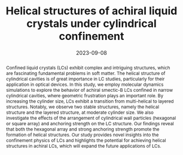 ---
title: "Helical structures of achiral liquid crystals under cylindrical confinement"
authors:
- Ming Zhou
- Yu-Wei Sun
- Zhan-Wei Li
- 朱有亮
- Bing Li
- Zhao-Yan Sun
date: "2023-09-08"
doi: "10.1063/5.0169062"
publish_types: ["期刊文章"]
publication: "The Journal of Chemical Physics"
publication_short: "The Journal of Chemical Physics"
abstract: "Confined liquid crystals (LCs) exhibit complex and intriguing  structures, which are fascinating fundamental problems in soft matter.  The helical structure of cylindrical cavities is of great importance in  LC studies, particularly for their application in optical devices. In  this study, we employ molecular dynamics simulations to explore the  behavior of achiral smectic-B LCs confined in narrow cylindrical  cavities, where geometric frustration plays an important role. By  increasing the cylinder size, LCs exhibit a transition from  multi-helical to layered structures. Notably, we observe two stable  structures, namely the helical structure and the layered structure, at  moderate cylinder size. We also investigate the effects of the  arrangement of cylindrical wall particles (hexagonal or square array)  and anchoring strength on the LC structure. Our findings reveal that  both the hexagonal array and strong anchoring strength promote the  formation of helical structures. Our study provides novel insights into  the confinement physics of LCs and highlights the potential for  achieving helical structures in achiral LCs, which will expand the  future applications of LCs."
url_pdf: "https://doi.org/10.1063/5.0169062"
---